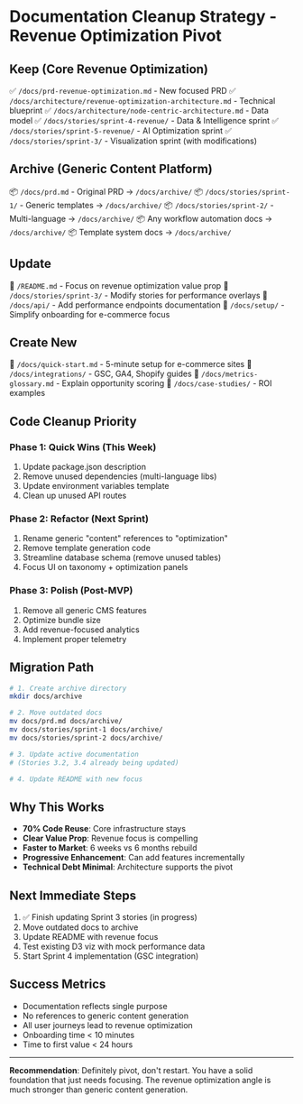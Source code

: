 # Documentation Cleanup Strategy - Revenue Optimization Pivot

## Keep (Core Revenue Optimization)

✅ `/docs/prd-revenue-optimization.md` - New focused PRD
✅ `/docs/architecture/revenue-optimization-architecture.md` - Technical blueprint
✅ `/docs/architecture/node-centric-architecture.md` - Data model
✅ `/docs/stories/sprint-4-revenue/` - Data & Intelligence sprint
✅ `/docs/stories/sprint-5-revenue/` - AI Optimization sprint
✅ `/docs/stories/sprint-3/` - Visualization sprint (with modifications)

## Archive (Generic Content Platform)

📦 `/docs/prd.md` - Original PRD → `/docs/archive/`
📦 `/docs/stories/sprint-1/` - Generic templates → `/docs/archive/`
📦 `/docs/stories/sprint-2/` - Multi-language → `/docs/archive/`
📦 Any workflow automation docs → `/docs/archive/`
📦 Template system docs → `/docs/archive/`

## Update

🔄 `/README.md` - Focus on revenue optimization value prop
🔄 `/docs/stories/sprint-3/` - Modify stories for performance overlays
🔄 `/docs/api/` - Add performance endpoints documentation
🔄 `/docs/setup/` - Simplify onboarding for e-commerce focus

## Create New

📝 `/docs/quick-start.md` - 5-minute setup for e-commerce sites
📝 `/docs/integrations/` - GSC, GA4, Shopify guides
📝 `/docs/metrics-glossary.md` - Explain opportunity scoring
📝 `/docs/case-studies/` - ROI examples

## Code Cleanup Priority

### Phase 1: Quick Wins (This Week)

1. Update package.json description
2. Remove unused dependencies (multi-language libs)
3. Update environment variables template
4. Clean up unused API routes

### Phase 2: Refactor (Next Sprint)

1. Rename generic "content" references to "optimization"
2. Remove template generation code
3. Streamline database schema (remove unused tables)
4. Focus UI on taxonomy + optimization panels

### Phase 3: Polish (Post-MVP)

1. Remove all generic CMS features
2. Optimize bundle size
3. Add revenue-focused analytics
4. Implement proper telemetry

## Migration Path

```bash
# 1. Create archive directory
mkdir docs/archive

# 2. Move outdated docs
mv docs/prd.md docs/archive/
mv docs/stories/sprint-1 docs/archive/
mv docs/stories/sprint-2 docs/archive/

# 3. Update active documentation
# (Stories 3.2, 3.4 already being updated)

# 4. Update README with new focus
```

## Why This Works

- **70% Code Reuse**: Core infrastructure stays
- **Clear Value Prop**: Revenue focus is compelling
- **Faster to Market**: 6 weeks vs 6 months rebuild
- **Progressive Enhancement**: Can add features incrementally
- **Technical Debt Minimal**: Architecture supports the pivot

## Next Immediate Steps

1. ✅ Finish updating Sprint 3 stories (in progress)
2. Move outdated docs to archive
3. Update README with revenue focus
4. Test existing D3 viz with mock performance data
5. Start Sprint 4 implementation (GSC integration)

## Success Metrics

- Documentation reflects single purpose
- No references to generic content generation
- All user journeys lead to revenue optimization
- Onboarding time < 10 minutes
- Time to first value < 24 hours

---

**Recommendation**: Definitely pivot, don't restart. You have a solid foundation that just needs focusing. The revenue optimization angle is much stronger than generic content generation.
